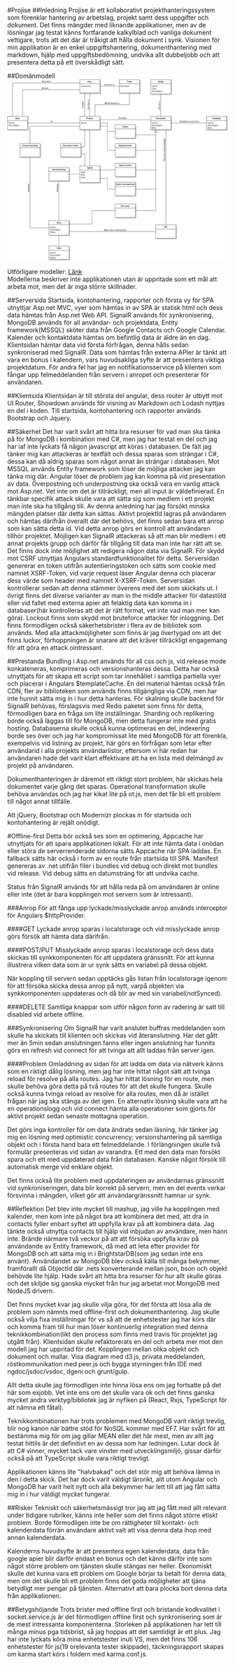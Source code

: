 #Projise
##Inledning
Projise är ett kollaborativt projekthanteringssystem som förenklar hantering av arbetslag, projekt samt dess uppgifter och dokument. Det finns mängder med liknande applikationer, men av de lösningar jag testat känns fortfarande kalkylblad och vanliga dokument vettigare, trots att det där är tråkigt att hålla dokument i synk. Visionen för min applikation är en enkel uppgiftshantering, dokumenthantering med markdown, hjälp med uppgiftsbedömning, undvika allt dubbeljobb och att presentera detta på ett överskådligt sätt.

##Domänmodell
![DomainModel](documentation/DomainModel.png)

Utförligare modeller: [Länk](documentation/domain.md)  
Modellerna beskriver inte applikationen utan är uppritade som ett mål att arbeta mot, men det är inga större skillnader.

##Serversida
Startsida, kontohantering, rapporter och första vy för SPA utnyttjar Asp.net MVC, vyer som hämtas in av SPA är statisk html och dess data hämtas från Asp.net Web API. SignalR används för synkronisering, MongoDB används för all användar- och projektdata, Entity framework(MSSQL) sköter data från Google Contacts och Google Calendar. Kalender och kontaktdata hämtas om befintlig data är äldre än en dag. Klientsidan hämtar data vid första förfrågan, denna hålls sedan synkroniserad med SignalR. Data som hämtas från externa APIer är tänkt att vara en bonus i kalendern, vars huvudsakliga syfte är att presentera viktiga projektdatum. För andra fel har jag en notifikationsservice på klienten som fångar upp felmeddelanden från servern i anropet och presenterar för användaren.

##Klientsida
Klientsidan är till största del angular, dess router är utbytt mot UI Router, Showdown används för visning av Markdown och Lodash nyttjas en del i koden. Till startsida, kontohantering och rapporter används Bootstrap och Jquery.

##Säkerhet
Det har varit svårt att hitta bra resurser för vad man ska tänka på för MongoDB i kombination med C#, men jag har testat en del och jag har iaf inte lyckats få någon javascript att köras i databasen. De fält jag tänker mig kan attackeras är textfält och dessa sparas som strängar i C#, dessa kan då aldrig sparas som något annat än strängar i databasen. Mot MSSQL används Entity framework som löser de möjliga attacker jag kan tänka mig där. Angular löser de problem jag kan komma på vid presentation av data. Överpostning och underpostning ska också vara en vanlig attack mot Asp.net. Vet inte om det är tillräckligt, men all input är väldefinierad. En tänkbar specifik attack skulle vara att sätta sig som medlem i ett projekt man inte ska ha tillgång till. Av denna anledning har jag försökt minska mängden platser där detta kan sättas. Aktivt projektId lagras på användaren och hämtas därifrån överallt där det behövs, det finns sedan bara ett anrop som kan sätta detta id. Vid detta anrop görs en kontroll att användaren tillhör projektet. Möjligen kan SignalR attackeras så att man blir medlem i ett annat projekts grupp och därför får tillgång till data man inte har rätt att se. Det finns dock inte möjlighet att redigera någon data via SignalR. För skydd mot CSRF utnyttjas Angulars standardfunktionalitet för detta. Serversidan genererar en token utifrån autentieringstoken och sätts som cookie med namnet XSRF-Token, vid varje request läser Angular denna och placerar dess värde som header med namnet X-XSRF-Token. Serversidan kontrollerar sedan att denna stämmer överens med det som skickats ut. I övrigt finns det diverse varianter av man in the middle attacker för datastöld eller vid fallet med externa apier att felaktig data kan komma in i databaser(här kontrolleras att det är rätt format, vet inte vad man mer kan göra). Lockout finns som skydd mot bruteforce attacker för inloggning. Det finns förmodligen också säkerhetsbrister i flera av de bibliotek som används. Med alla attackmöjligheter som finns är jag övertygad om att det finns luckor, förhoppningen är snarare att det kräver tillräckligt engagemang för att göra en attack ointressant.

##Prestanda
Bundling i Asp.net används för all css och js, vid release mode konkateneras, komprimeras och versionshanteras dessa. Detta har också utnyttjats för att skapa ett script som tar innehållet i samtliga partiella vyer och placerar i Angulars $templateCache. En del material hämtas också från CDN, fler av biblioteken som används finns tillgängliga via CDN, men har inte hunnit sätta mig in i hur detta hanteras. För skalning skulle backend för SignalR behövas, förslagsvis med Redis paketet som finns för detta, förmodligen bara en fråga om lite inställningar. Sharding och replikering borde också läggas till för MongoDB, men detta fungerar inte med gratis hosting. Databaserna skulle också kunna optimeras en del, indexering borde ses över och jag har kompromissat lite med MongoDB för att förenkla, exempelvis vid listning av projekt, här görs en förfrågan som letar efter användarid i alla projekts användarlistor, eftersom vi här redan har användaren hade det varit klart effektivare att ha en lista med delmängd av projekt på användaren.

Dokumenthanteringen är däremot ett riktigt stort problem, här skickas hela dokumentet varje gång det sparas. Operational transformation skulle behöva användas och jag har kikat lite på ot.js, men det får bli ett problem till något annat tillfälle.

Att jQuery, Bootstrap och Modernizr plockas in för startsida och kontohantering är rejält onödigt.

#Offline-first
Detta bör också ses som en optimering, Appcache har utnyttjats för att spara applikationen lokalt. För att inte hämta data i onödan eller störa de serverrenderade sidorna sätts Appcache när SPA laddas. En fallback sätts här också i form av en route från startsida till SPA. Manifest genereras av .net utifrån filer i bundles vid debug och direkt mot bundles vid release. Vid debug sätts en datumsträng för att undvika cache.

Status från SignalR används för att hålla reda på om användaren är online eller inte (det är bara kopplingen mot servern som är intressant).

###Anrop
För att fånga upp lyckade/misslyckade anrop används interceptor för Angulars $httpProvider.

####GET
Lyckade anrop sparas i localstorage och vid misslyckade anrop görs försök att hämta data därifrån.

####POST/PUT
Misslyckade anrop sparas i localstorage och dess data skickas till synkkomponenten för att uppdatera gränssnitt. För att kunna illustrera vilken data som är ur synk sätts en variabel på dessa objekt.

När koppling till servern sedan upptäcks gås listan från localstorage igenom för att försöka skicka dessa anrop på nytt, varpå objekten via synkkomponenten uppdateras och då blir av med sin variabel(notSynced).

####DELETE
Samtliga knappar som utför någon form av radering är satt till disabled vid arbete offline.

###Synkronisering
Om SignalR har varit anslutet buffras meddelanden som skulle ha skickats till klienten och skickas vid återanslutning. Har det gått mer än 5min sedan anslutningen fanns eller ingen anslutning har funnits görs en refresh vid connect för att tvinga att allt laddas från server igen.

####Problem
Omladdning av sidan för att ladda om data via nätverk känns som en riktigt dålig lösning, men jag har inte hittat något sätt att tvinga reload för resolve på alla routes. Jag har hittat lösning för en route, men skulle behöva göra detta på två routes för att det skulle fungera. Skulle också kunna tvinga reload av resolve för alla routes, men då är istället frågan när jag ska stänga av det igen. En alternativ lösning skulle vara att ha en operationslogg och vid connect hämta alla operationer som gjorts för aktivt projekt sedan senaste mottagna operation.

Det görs inga kontroller för om data ändrats sedan läsning, här tänker jag mig en lösning med optimistic concurrency; versionshantering på samtliga objekt och i första hand bara ett felmeddelande. I förlängningen skulle två formulär presenteras vid sidan av varandra. Ett med den data man försökt spara och ett med uppdaterad data från databasen. Kanske något försök till automatisk merge vid enklare objekt.

Det finns också lite problem med uppdateringen av användarnas gränssnitt vid synkroniseringen, data blir korrekt på servern, men en del events verkar försvinna i mängden, vilket gör att användargränssnitt hamnar ur synk.

##Reflektion
Det blev inte mycket till mashup, jag ville ha kopplingen med kalender, men kom inte på något bra att kombinera det med, att dra in contacts fyller enbart syftet att uppfylla krav på att kombinera data. Jag tänkte också utnyttja contacts till hjälp vid inbjudan av användare, men hann inte. Brände närmare två veckor på att att försöka uppfylla krav på användande av Entity framework, då med att leta efter provider för MongoDB och att sätta mig in i BrightstarDB(som jag sedan inte ens använt). Användandet av MongoDB blev också källa till många bekymmer, framförallt då ObjectId där .nets konverterande mellan json, bson och objekt behövde lite hjälp. Hade svårt att hitta bra resurser för hur allt skulle göras och det skiljde sig ganska mycket från hur jag arbetat mot MongoDB med NodeJS drivern.

Det finns mycket kvar jag skulle vilja göra, för det första att lösa alla de problem som nämnts med offline-first och dokumenthantering. Jag skulle också vilja fixa inställningar för vs så att de enhetstester jag har körs där och komma fram till hur man löser kontinuerlig integration med denna teknikkombination(likt den process som finns med travis för projektet jag utgått från). Klientsidan skulle refaktorerats en del och arbeta mer mot den modell jag har uppritad för det. Kopplingen mellan olika objekt och dokument och mallar. Visa diagram med d3.js, privata meddelanden, röstkommunikation med peer.js och bygga styrningen från IDE med ngdoc/jsdoc/vsdoc, dgeni och grunt/gulp.

Allt detta skulle jag förmodligen inte hinna lösa ens om jag fortsatte på det här som exjobb. Vet inte ens om det skulle vara ok och det finns ganska mycket andra verktyg/bibliotek jag är nyfiken på (React, Rxjs, TypeScript för att nämna ett fåtal). 

Teknikkombinationen har trots problemen med MongoDB varit riktigt trevlig, blir nog kanon när bättre stöd för NoSQL kommer med EF7. Har svårt för att bestämma mig för om jag gillar MEAN eller det här mest, men av allt jag testat hittils är det definitivt en av dessa som har ledningen. Lutar dock åt att C# vinner, mycket tack vare vinster med utvecklingsmiljö, gissar därför också på att TypeScript skulle vara riktigt trevligt.

Applikationen känns lite "halvbakad" och det stör mig att behöva lämna in den i detta skick. Det har dock varit väldigt lärorikt, allt utom Angular och MongoDB har varit helt nytt och alla bekymmer har lett till att jag fått sätta mig in i hur väldigt mycket fungerar.

##Risker
Tekniskt och säkerhetsmässigt tror jag att jag fått med allt relevant under tidigare rubriker, känns inte heller som det finns något större etiskt problem. Borde förmodligen inte be om rättigheter till kontakt- och kalenderdata förrän användare aktivt valt att visa denna data ihop med annan kalenderdata. 

Kalenderns huvudsyfte är att presentera egen kalenderdata, data från google apier blir därför endast en bonus och det känns därför inte som något större problem om tjänsten skulle stängas ner heller. Ekonomiskt skulle det kunna vara ett problem om Google börjar ta betalt för denna data, men om det skulle bli ett problem finns det goda möjligheter att tjäna betydligt mer pengar på tjänsten. Alternativt att bara plocka bort denna data från applikationen.

##Betygshöjande
Trots brister med offline first och bristande kodkvalitet i socket.service.js är det förmodligen offline first och synkronisering som är de mest intressanta komponenterna. Storleken på applikationen har lett till många minus pga tidsbrist, så jag hoppas att det samtidigt är ett plus. Jag har inte lyckats köra mina enhetstester inuti VS, men det finns 106 enhetstester för js(19 orelevanta tester skippade), täckningsrapport skapas om karma start körs i foldern med karma.conf.js.
